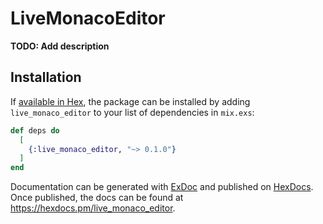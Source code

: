 # LiveMonacoEditor

**TODO: Add description**

## Installation

If [available in Hex](https://hex.pm/docs/publish), the package can be installed
by adding `live_monaco_editor` to your list of dependencies in `mix.exs`:

```elixir
def deps do
  [
    {:live_monaco_editor, "~> 0.1.0"}
  ]
end
```

Documentation can be generated with [ExDoc](https://github.com/elixir-lang/ex_doc)
and published on [HexDocs](https://hexdocs.pm). Once published, the docs can
be found at <https://hexdocs.pm/live_monaco_editor>.

